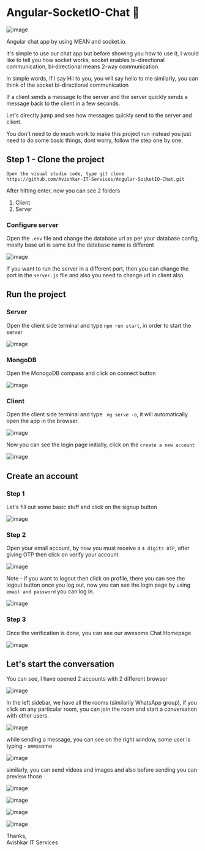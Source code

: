  # Angular-SocketIO-Chat 🚀
![image](https://github.com/Avishkar-IT-Services/Angular-SocketIO-Chat/assets/137886016/e92dfe98-5bd0-48f3-beb6-3cfdc0850dd1)

Angular chat app by using MEAN and socket.io.

it's simple to use our chat app but before showing you how to use it,  I would like to tell you how socket works, socket enables bi-directional communication, bi-directional means 2-way communication  <br> 

In simple words, If I say Hii to you, you will say hello to me similarly, you can think of the socket bi-directional communication <br> 

If a client sends a message to the server and the server quickly sends a message back to the client in a few seconds.

Let's directly jump and see how messages quickly send to the server and client. 

You don't need to do much work to make this project run instead you just need to do some basic things,  dont worry, follow the step one by one.

## Step 1 - Clone the project 
``` Open the visual studio code, type git clone https://github.com/Avishkar-IT-Services/Angular-SocketIO-Chat.git ```

After hitting enter, now you can see 2 folders <br>
1. Client <br>
2. Server <br>

### Configure server 
Open  the `.env` file and change the database url as per your database config, mostly base url is same but the database name is different

![image](https://github.com/Avishkar-IT-Services/Angular-SocketIO-Chat/assets/137886016/a3193daa-6250-42eb-9583-79d927c28b10)

If you want to run the server in a different port, then you can change the port in the `server.js` file  and also you need to change url in client also

## Run the project 

### Server <br>
Open the client side terminal and type ``` npm run start ```, in order to start the server

![image](https://github.com/Avishkar-IT-Services/Angular-SocketIO-Chat/assets/137886016/f36fb214-7cf9-4693-b5fd-db6a06941fa4)

### MongoDB <br>
Open the MonogoDB compass and click on connect button

![image](https://github.com/Avishkar-IT-Services/Angular-SocketIO-Chat/assets/137886016/530fb662-3416-406f-8353-a149482126d2)

### Client <br>
Open the client side terminal and type ``` ng serve -o```, it will automatically open the app in the browser.

![image](https://github.com/Avishkar-IT-Services/Angular-SocketIO-Chat/assets/137886016/405b03d8-1c32-4cd5-9b52-8ad1d7fffa86)

Now you can see the login page initially, click on the `create a new account`

![image](https://github.com/Avishkar-IT-Services/Angular-SocketIO-Chat/assets/137886016/0c8262f9-c040-4334-b4f9-baefce8e7e39)

## Create an account
### Step 1
Let's fill out some basic stuff and click on the signup button

![image](https://github.com/Avishkar-IT-Services/Angular-SocketIO-Chat/assets/137886016/739d4275-fc9a-40d8-a57e-3a3584362932)

### Step 2
Open your email account, by now you must receive a `4 digits OTP`, after giving OTP then click on verify your account 

![image](https://github.com/Avishkar-IT-Services/Angular-SocketIO-Chat/assets/137886016/d7dd7586-9bdd-4893-97c9-682b8bee58af)

Note - if you want to logout then click on profile, there you can see the logout button 
once you log out, now you can see the login page by using `email and password` you can log in.

![image](https://github.com/Avishkar-IT-Services/Angular-SocketIO-Chat/assets/137886016/422675cd-faad-4c60-bc10-206aeb5b186f)

### Step 3 
Once the verification is done, you can see our awesome Chat Homepage

![image](https://github.com/Avishkar-IT-Services/Angular-SocketIO-Chat/assets/137886016/345e1eb9-3d4c-41f4-95fa-8192ba087c82)


## Let's start the conversation

You can see, I have opened 2 accounts  with 2 different browser 

![image](https://github.com/Avishkar-IT-Services/Angular-SocketIO-Chat/assets/137886016/1387dd72-40ec-4e76-8b80-f3971cdab83e)

In the left sidebar, we have all the rooms (similarily WhatsApp group), if you click on any particular room, you can join the room and start a conversation with other users.

![image](https://github.com/Avishkar-IT-Services/Angular-SocketIO-Chat/assets/137886016/ea4a552e-d946-4835-a32b-1b56e029d738)

while sending a message, you can see on the right window, some user is typing - awesome 

![image](https://github.com/Avishkar-IT-Services/Angular-SocketIO-Chat/assets/137886016/6a4df290-f2af-41d5-bba8-302737863aa1)

similarly, you can send videos and images and also before sending you can preview those

![image](https://github.com/Avishkar-IT-Services/Angular-SocketIO-Chat/assets/137886016/d35667b9-cfeb-4d25-a7c2-d4b1aea63e1d)

![image](https://github.com/Avishkar-IT-Services/Angular-SocketIO-Chat/assets/137886016/fb6cd4e0-e29b-4421-8ed5-da008f76b412)

![image](https://github.com/Avishkar-IT-Services/Angular-SocketIO-Chat/assets/137886016/d076506c-21a7-4810-975b-9d8d8dce5541)

![image](https://github.com/Avishkar-IT-Services/Angular-SocketIO-Chat/assets/137886016/356b6304-15c7-4300-a179-c8e97ff68c5c)


Thanks,<br>
Avishkar IT Services












